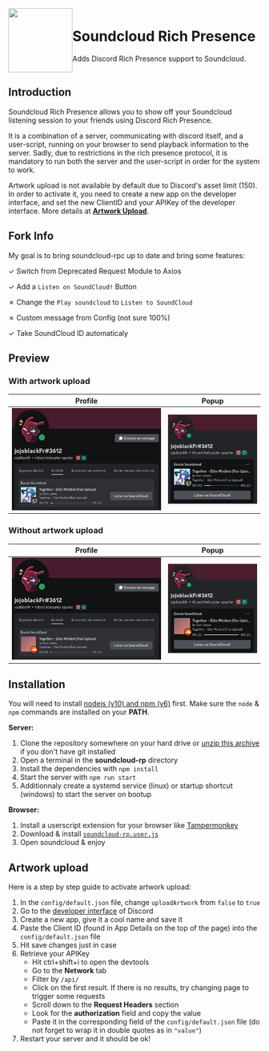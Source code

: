 <img src="assets/default.png?raw=true" width="128" height="128" align="left">
<h1>Soundcloud Rich Presence</h1>
Adds Discord Rich Presence support to Soundcloud.
<br><br>

## Introduction

Soundcloud Rich Presence allows you to show off your Soundcloud listening session to your friends using Discord Rich Presence. 

It is a combination of a server, communicating with discord itself, and a user-script, running on your browser to send playback information to the server. Sadly, due to restrictions in the rich presence protocol, it is mandatory to run both the server and the user-script in order for the system to work.

Artwork upload is not available by default due to Discord's asset limit (150). In order to activate it, you need to create a new app on the developer interface, and set the new ClientID and your APIKey of the developer interface. More details at **[Artwork Upload](#artwork-upload)**.

## Fork Info

My goal is to bring soundcloud-rpc up to date and bring some features:

✓ Switch from Deprecated Request Module to Axios

✓ Add a `Listen on SoundCloud!` Button

✗ Change the `Play soundcloud` to `Listen to SoundCloud`

✗ Custom message from Config (not sure 100%)

✓ Take SoundCloud ID automaticaly

## Preview

### With artwork upload

| Profile | Popup |
| ------ | ----- |
| ![](doc/preview-artwork-profile.png?raw=true) | ![](doc/preview-artwork-popup.png?raw=true) |

### Without artwork upload

| Profile | Popup |
| ------ | ----- |
| ![](doc/preview-no-artwork-profile.png?raw=true) | ![](doc/preview-no-artwork-popup.png?raw=true) |

## Installation

You will need to install [nodejs (v10) and npm (v6)](https://nodejs.org/en/download/current/) first. Make sure the `node` & `npm` commands are installed on your **PATH**.

**Server:**
1. Clone the repository somewhere on your hard drive or [unzip this archive](https://github.com/demaisj/soundcloud-rp/archive/master.zip) if you don't have git installed
2. Open a terminal in the **soundcloud-rp** directory
3. Install the dependencies with `npm install`
4. Start the server with `npm run start`
5. Additionnaly create a systemd service (linux) or startup shortcut (windows) to start the server on bootup

**Browser:**
1. Install a userscript extension for your browser like [Tampermonkey](https://tampermonkey.net/)
2. Download & install [`soundcloud-rp.user.js`](soundcloud-rp.user.js?raw=true)
3. Open soundcloud & enjoy

## Artwork upload

Here is a step by step guide to activate artwork upload:
1. In the `config/default.json` file, change `uploadArtwork` from `false` to `true`
2. Go to the [developer interface](https://discordapp.com/developers/applications/me) of Discord
3. Create a new app, give it a cool name and save it
4. Paste the Client ID (found in App Details on the top of the page) into the `config/default.json` file
5. Hit save changes just in case
6. Retrieve your APIKey
   - Hit ctrl+shift+i to open the devtools
   - Go to the **Network** tab
   - Filter by `/api/`
   - Click on the first result. If there is no results, try changing page to trigger some requests
   - Scroll down to the **Request Headers** section
   - Look for the **authorization** field and copy the value
   - Paste it in the corresponding field of the `config/default.json` file (do not forget to wrap it in double quotes as in `"value"`)
7. Restart your server and it should be ok!
